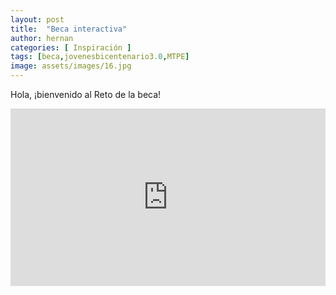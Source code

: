 ```yaml
---
layout: post
title:  "Beca interactiva"
author: hernan
categories: [ Inspiración ]
tags: [beca,jovenesbicentenario3.0,MTPE]
image: assets/images/16.jpg
---
```

Hola, ¡bienvenido al Reto de la beca!

<style>
.video-holder {
  position: relative;
  width: 100%;
  height: 0;
  padding-bottom: 56.25%;
  overflow: hidden;
}
.video-holder iframe {
  position: absolute;
  top: 0;
  left: 0;
  width: 100%;
  height: 100%;
}
</style>
<div class="video-holder">
  <iframe width="100"
          height="600" 
          src="https://kanancho.github.io/beca/" 
          frameborder="0" 
          allowfullscreen></iframe>
</div>


